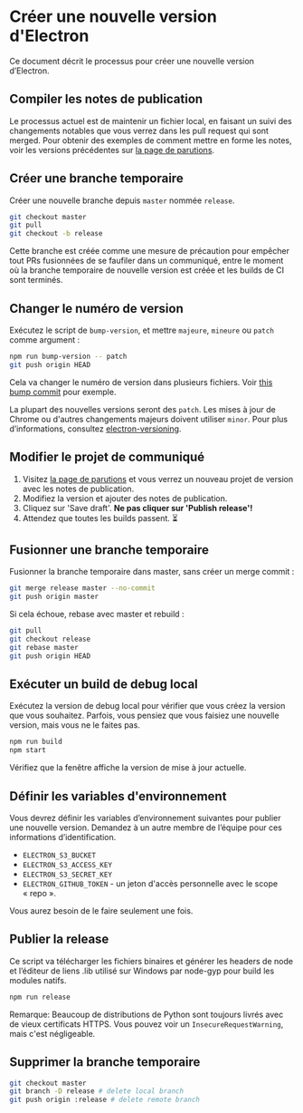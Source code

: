 # Créer une nouvelle version d'Electron

Ce document décrit le processus pour créer une nouvelle version d’Electron.

## Compiler les notes de publication

Le processus actuel est de maintenir un fichier local, en faisant un suivi des changements notables que vous verrez dans les pull request qui sont merged. Pour obtenir des exemples de comment mettre en forme les notes, voir les versions précédentes sur [la page de parutions](https://github.com/electron/electron/releases).

## Créer une branche temporaire

Créer une nouvelle branche depuis `master` nommée `release`.

```sh
git checkout master
git pull
git checkout -b release
```

Cette branche est créée comme une mesure de précaution pour empêcher tout PRs fusionnées de se faufiler dans un communiqué, entre le moment où la branche temporaire de nouvelle version est créée et les builds de CI sont terminés.

## Changer le numéro de version

Exécutez le script de `bump-version`, et mettre `majeure`, `mineure` ou `patch` comme argument :

```sh
npm run bump-version -- patch
git push origin HEAD
```

Cela va changer le numéro de version dans plusieurs fichiers. Voir [this bump commit](https://github.com/electron/electron/commit/78ec1b8f89b3886b856377a1756a51617bc33f5a) pour exemple.

La plupart des nouvelles versions seront des `patch`. Les mises à jour de Chrome ou d'autres changements majeurs doivent utiliser `minor`. Pour plus d’informations, consultez [electron-versioning](/docs/tutorial/electron-versioning.md).

## Modifier le projet de communiqué

1. Visitez [la page de parutions](https://github.com/electron/electron/releases) et vous verrez un nouveau projet de version avec les notes de publication.
2. Modifiez la version et ajouter des notes de publication.
3. Cliquez sur 'Save draft'. **Ne pas cliquer sur 'Publish release'!**
4. Attendez que toutes les builds passent. :hourglass_flowing_sand:

## Fusionner une branche temporaire

Fusionner la branche temporaire dans master, sans créer un merge commit :

```sh
git merge release master --no-commit
git push origin master
```

Si cela échoue, rebase avec master et rebuild :

```sh
git pull
git checkout release
git rebase master
git push origin HEAD
```

## Exécuter un build de debug local

Exécutez la version de debug local pour vérifier que vous créez la version que vous souhaitez. Parfois, vous pensiez que vous faisiez une nouvelle version, mais vous ne le faites pas.

```sh
npm run build
npm start
```

Vérifiez que la fenêtre affiche la version de mise à jour actuelle.

## Définir les variables d'environnement

Vous devrez définir les variables d’environnement suivantes pour publier une nouvelle version. Demandez à un autre membre de l’équipe pour ces informations d’identification.

- `ELECTRON_S3_BUCKET`
- `ELECTRON_S3_ACCESS_KEY`
- `ELECTRON_S3_SECRET_KEY`
- `ELECTRON_GITHUB_TOKEN` - un jeton d'accès personnelle avec le scope « repo ».

Vous aurez besoin de le faire seulement une fois.

## Publier la release

Ce script va télécharger les fichiers binaires et générer les headers de node et l’éditeur de liens .lib utilisé sur Windows par node-gyp pour build les modules natifs.

```sh
npm run release
```

Remarque: Beaucoup de distributions de Python sont toujours livrés avec de vieux certificats HTTPS. Vous pouvez voir un `InsecureRequestWarning`, mais c'est négligeable.

## Supprimer la branche temporaire

```sh
git checkout master
git branch -D release # delete local branch
git push origin :release # delete remote branch
```